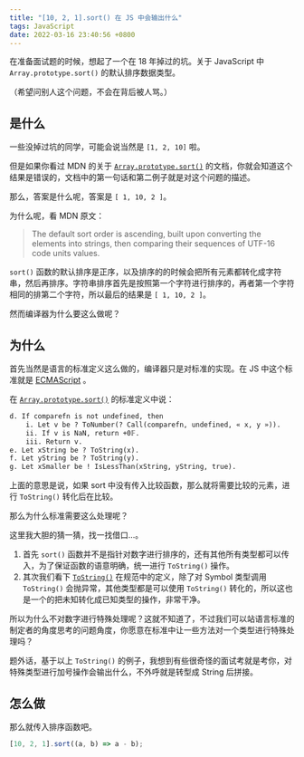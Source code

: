 ```yaml
---
title: "[10, 2, 1].sort() 在 JS 中会输出什么"
tags: JavaScript
date: 2022-03-16 23:40:56 +0800
---
```


在准备面试题的时候，想起了一个在 18 年掉过的坑。关于 JavaScript 中 `Array.prototype.sort()` 的默认排序数据类型。

<!--more-->

（希望问别人这个问题，不会在背后被人骂。）

## 是什么

一些没掉过坑的同学，可能会说当然是 `[1, 2, 10]` 啦。

但是如果你看过 MDN 的关于 [`Array.prototype.sort()`](https://developer.mozilla.org/en-US/docs/Web/JavaScript/Reference/Global_Objects/Array/sort) 的文档，你就会知道这个结果是错误的，文档中的第一句话和第二例子就是对这个问题的描述。

那么，答案是什么呢，答案是 `[ 1, 10, 2 ]`。

为什么呢，看 MDN 原文：

> The default sort order is ascending, built upon converting the elements into strings, then comparing their sequences of UTF-16 code units values.

`sort()` 函数的默认排序是正序，以及排序的的时候会把所有元素都转化成字符串，然后再排序。字符串排序首先是按照第一个字符进行排序的，再者第一个字符相同的排第二个字符，所以最后的结果是 `[ 1, 10, 2 ]`。

然而编译器为什么要这么做呢？

## 为什么

首先当然是语言的标准定义这么做的，编译器只是对标准的实现。在 JS 中这个标准就是 [ECMAScript](https://tc39.es/ecma262/multipage/) 。

在 [`Array.prototype.sort()`](https://tc39.es/ecma262/multipage/indexed-collections.html#sec-array.prototype.sort) 的标准定义中说：

```md
d. If comparefn is not undefined, then
    i. Let v be ? ToNumber(? Call(comparefn, undefined, « x, y »)).
    ii. If v is NaN, return +0𝔽.
    iii. Return v.
e. Let xString be ? ToString(x).
f. Let yString be ? ToString(y).
g. Let xSmaller be ! IsLessThan(xString, yString, true).
```

上面的意思是说，如果 sort 中没有传入比较函数，那么就将需要比较的元素，进行 `ToString()` 转化后在比较。

那么为什么标准需要这么处理呢？

这里我大胆的猜一猜，找一找借口...。

1. 首先 `sort()` 函数并不是指针对数字进行排序的，还有其他所有类型都可以传入，为了保证函数的语意明确，统一进行 `ToString()` 操作。
2. 其次我们看下 [`ToString()`](https://tc39.es/ecma262/multipage/abstract-operations.html#sec-tostring) 在规范中的定义，除了对 Symbol 类型调用 `ToString()` 会抛异常，其他类型都是可以使用 `ToString()` 转化的，所以这也是一个的把未知转化成已知类型的操作，非常干净。

所以为什么不对数字进行特殊处理呢？这就不知道了，不过我们可以站语言标准的制定者的角度思考的问题角度，你愿意在标准中让一些方法对一个类型进行特殊处理吗？

题外话，基于以上 `ToString()` 的例子，我想到有些很奇怪的面试考就是考你，对特殊类型进行加号操作会输出什么，不外呼就是转型成 String 后拼接。

## 怎么做

那么就传入排序函数吧。

```js
[10, 2, 1].sort((a, b) => a - b);
```
